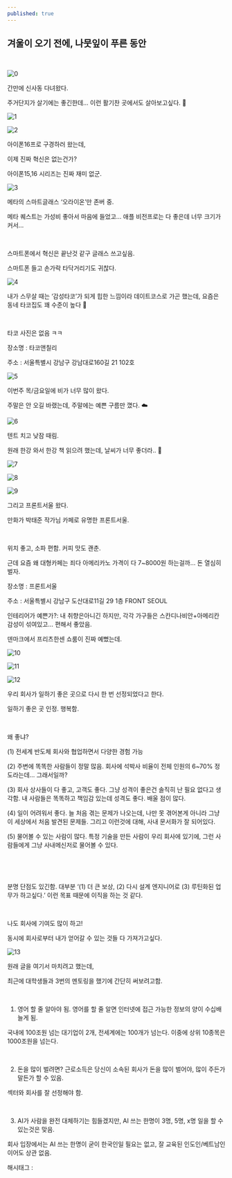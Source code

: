 ```yaml
---
published: true
---
```

## 겨울이 오기 전에, 나뭇잎이 푸른 동안

​

![0](/assets/img/223626749786/0.png)

간만에 신사동 다녀왔다.

주거단지가 살기에는 좋긴한데… 이런 활기찬 곳에서도 살아보고싶다. 🤔

![1](/assets/img/223626749786/1.png)

![2](/assets/img/223626749786/2.png)

아이폰16프로 구경하러 왔는데,

이제 진짜 혁신은 없는건가?

아이폰15,16 시리즈는 진짜 재미 없군.

![3](/assets/img/223626749786/3.png)

메타의 스마트글래스 ‘오라이온’만 존버 중.

메타 퀘스트는 가성비 좋아서 마음에 들었고… 애플 비전프로는 다 좋은데 너무 크기가 커서…

​

스마트폰에서 혁신은 끝난것 같구 글래스 쓰고싶음.

스마트폰 들고 손가락 타닥거리기도 귀찮다.

![4](/assets/img/223626749786/4.png)

내가 스무살 때는 ‘감성타코’가 되게 힙한 느낌이라 데이트코스로 가곤 했는데, 요즘은 동네 타코집도 꽤 수준이 높다 🌮

​

타코 사진은 없음 ㅋㅋ

장소명 : 타코앤칠리

주소 : 서울특별시 강남구 강남대로160길 21 102호

![5](/assets/img/223626749786/5.png)

이번주 목/금요일에 비가 너무 많이 왔다.

주말은 안 오길 바랬는데, 주말에는 예쁜 구름만 꼈다. ☁️

![6](/assets/img/223626749786/6.png)

텐트 치고 낮잠 때림.

원래 한강 와서 한강 책 읽으려 했는데, 날씨가 너무 좋더라.. 🛌

![7](/assets/img/223626749786/7.png)

![8](/assets/img/223626749786/8.png)

![9](/assets/img/223626749786/9.png)

그리고 프론트서울 왔다.

만화가 박태준 작가님 카페로 유명한 프론트서울.

​

위치 좋고, 소파 편함. 커피 맛도 괜춘.

근데 요즘 왜 대형카페는 죄다 아메리카노 가격이 다 7~8000원 하는걸까… 돈 열심히 벌자.

장소명 : 프론트서울

주소 : 서울특별시 강남구 도산대로11길 29 1층 FRONT SEOUL

인테리어가 예쁜가?: 내 취향은아니긴 하지만, 각각 가구들은 스칸디나비안+아메리칸 감성이 섞여있고… 편해서 좋았음.

덴마크에서 프리츠한센 쇼룸이 진짜 예뻤는데.

![10](/assets/img/223626749786/10.png)

![11](/assets/img/223626749786/11.png)

![12](/assets/img/223626749786/12.png)

우리 회사가 일하기 좋은 곳으로 다시 한 번 선정되었다고 한다.

일하기 좋은 곳 인정. 행복함.

​

왜 좋냐?

(1) 전세계 반도체 회사와 협업하면서 다양한 경험 가능

(2) 주변에 똑똑한 사람들이 정말 많음. 회사에 석박사 비율이 전체 인원의 6~70% 정도라는데… 그래서일까?

(3) 회사 상사들이 다 좋고, 고객도 좋다. 그냥 성격이 좋은건 솔직히 난 필요 없다고 생각함. 내 사람들은 똑똑하고 책임감 있는데 성격도 좋다. 배울 점이 많다.

(4) 일이 어려워서 좋다. 늘 처음 겪는 문제가 나오는데, 나만 못 겪어본게 아니라 그냥 이 세상에서 처음 발견된 문제들. 그리고 이런것에 대해, 사내 문서화가 잘 되어있다.

(5) 물어볼 수 있는 사람이 많다. 특정 기술을 만든 사람이 우리 회사에 있기에, 그런 사람들에게 그냥 사내메신저로 물어볼 수 있다.

​

​

분명 단점도 있긴함. 대부분 ‘(1) 더 큰 보상, (2) 다시 설계 엔지니어로 (3) 루틴화된 업무가 하고싶다.’ 이런 목표 때문에 이직을 하는 것 같다.

​

나도 회사에 기여도 많이 하고!

동시에 회사로부터 내가 얻어갈 수 있는 것들 다 가져가고싶다.

![13](/assets/img/223626749786/13.png)

원래 글을 여기서 마치려고 했는데,

최근에 대학생들과 3번의 멘토링을 했기에 간단히 써보려고함.

​

1. 영어 할 줄 알아야 됨. 영어를 할 줄 알면 인터넷에 접근 가능한 정보의 양이 수십배 늘게 됨.

국내에 100조원 넘는 대기업이 2개, 전세계에는 100개가 넘는다. 이중에 상위 10종목은 1000조원을 넘는다.

​

2. 돈을 많이 벌려면? 근로소득은 당신이 소속된 회사가 돈을 많이 벌어야, 많이 주든가 말든가 할 수 있음.

섹터와 회사를 잘 선정해야 함.

​

3. AI가 사람을 완전 대체하기는 힘들겠지만, AI 쓰는 한명이 3명, 5명, x명 일을 할 수 있는것은 맞음.

회사 입장에서는 AI 쓰는 한명이 굳이 한국인일 필요는 없고, 잘 교육된 인도인/베트남인이어도 상관 없음.

 해시태그 : 